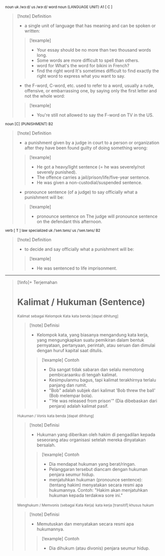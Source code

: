 <small>noun
uk  /wɜːd/ us  /wɝːd/
word noun (LANGUAGE UNIT)
A1 [ C ]
</small>
>[!note] Definition
>- a single unit of language that has meaning and can be spoken or written:
> > [!example] 
> > - Your essay should be no more than two thousand words long.
> > - Some words are more difficult to spell than others.
> > - word for What's the word for bikini in French?
> > - find the right word It's sometimes difficult to find exactly the right word to express what you want to say.
 >-  the F-word, C-word, etc.
 >  used to refer to a word, usually a rude, offensive, or embarrassing one, by saying only the first letter and not the whole word:
 > > [!example] 
> > - You're still not allowed to say the F-word on TV in the US.


<small>noun [C] (PUNISHMENT)
B2
</small>
>[!note] Definition
>- a punishment given by a judge in court to a person or organization after they have been found guilty of doing something wrong:
> > [!example] 
> > - He got a heavy/light sentence (= he was severely/not severely punished).
> > - The offence carries a jail/prison/life/five-year sentence.
> > - He was given a non-custodial/suspended sentence.
>- pronounce sentence
>  (of a judge) to say officially what a punishment will be:
> > [!example] 
> > - pronounce sentence on The judge will pronounce sentence on the defendant this afternoon.

<small>verb [ T ]   law   specialized
uk  /ˈsen.təns/ us  /ˈsen.təns/
B2
</small>
>[!note] Definition
>- to decide and say officially what a punishment will be:
> > [!example] 
> > - He was sentenced to life imprisonment.

---

>[!info]+ Terjemahan
> # Kalimat / Hukuman (Sentence)
><small>Kalimat sebagai Kelompok Kata</small>
><small>kata benda [dapat dihitung]</small>
> > [!note] Definisi
> > - Kelompok kata, yang biasanya mengandung kata kerja, yang mengungkapkan suatu pemikiran dalam bentuk pernyataan, pertanyaan, perintah, atau seruan dan dimulai dengan huruf kapital saat ditulis.
> > > [!example] Contoh
> > > - Dia sangat tidak sabaran dan selalu memotong pembicaraanku di tengah kalimat.
> > > - Kesimpulanmu bagus, tapi kalimat terakhirnya terlalu panjang dan rumit.
> > > - "Bob" adalah subjek dari kalimat 'Bob threw the ball' (Bob melempar bola).
> > > - "'He was released from prison'" (Dia dibebaskan dari penjara) adalah kalimat pasif.
>
><small>Hukuman / Vonis</small>
><small>kata benda [dapat dihitung]</small>
> > [!note] Definisi
> > - Hukuman yang diberikan oleh hakim di pengadilan kepada seseorang atau organisasi setelah mereka dinyatakan bersalah.
> > > [!example] Contoh
> > > - Dia mendapat hukuman yang berat/ringan.
> > > - Pelanggaran tersebut diancam dengan hukuman penjara seumur hidup.
> > > - menjatuhkan hukuman (pronounce sentence): (tentang hakim) menyatakan secara resmi apa hukumannya. Contoh: "Hakim akan menjatuhkan hukuman kepada terdakwa sore ini."
>
><small>Menghukum / Memvonis (sebagai Kata Kerja)</small>
><small>kata kerja [transitif] khusus hukum</small>
> > [!note] Definisi
> > - Memutuskan dan menyatakan secara resmi apa hukumannya.
> > > [!example] Contoh
> > > - Dia dihukum (atau divonis) penjara seumur hidup.
>